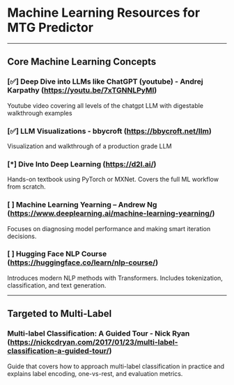 # Machine Learning Resources for MTG Predictor

---

## Core Machine Learning Concepts

### [✅] Deep Dive into LLMs like ChatGPT (youtube) - Andrej Karpathy (https://youtu.be/7xTGNNLPyMI)
Youtube video covering all levels of the chatgpt LLM with digestable walkthrough examples

### [✅] LLM Visualizations - bbycroft (https://bbycroft.net/llm)
Visualization and walkthrough of a production grade LLM

### [*] Dive Into Deep Learning (https://d2l.ai/)
Hands-on textbook using PyTorch or MXNet. Covers the full ML workflow from scratch.

### [ ] Machine Learning Yearning – Andrew Ng (https://www.deeplearning.ai/machine-learning-yearning/)
Focuses on diagnosing model performance and making smart iteration decisions.

### [ ] Hugging Face NLP Course (https://huggingface.co/learn/nlp-course/)
Introduces modern NLP methods with Transformers. Includes tokenization, classification, and text generation.

---

## Targeted to Multi-Label

### Multi-label Classification: A Guided Tour - Nick Ryan (https://nickcdryan.com/2017/01/23/multi-label-classification-a-guided-tour/)
Guide that covers how to approach multi-label classification in practice and explains label encoding, one-vs-rest, and evaluation metrics.

